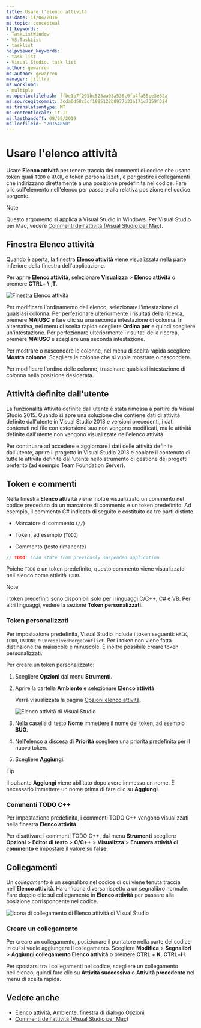 ```yaml
---
title: Usare l'elenco attività
ms.date: 11/04/2016
ms.topic: conceptual
f1_keywords:
- TaskListWindow
- VS.TaskList
- tasklist
helpviewer_keywords:
- task list
- Visual Studio, task list
author: gewarren
ms.author: gewarren
manager: jillfra
ms.workload:
- multiple
ms.openlocfilehash: ffbe1b7f293bc525aa03a536c0fa4fa55ce3e82a
ms.sourcegitcommit: 3cda0d58c5cf1985122b8977b33a171c7359f324
ms.translationtype: MT
ms.contentlocale: it-IT
ms.lasthandoff: 08/29/2019
ms.locfileid: "70154850"
---
```

# <a name="use-the-task-list"></a>Usare l'elenco attività

Usare **Elenco attività** per tenere traccia dei commenti di codice che usano token quali `TODO` e `HACK`, o token personalizzati, e per gestire i collegamenti che indirizzano direttamente a una posizione predefinita nel codice. Fare clic sull'elemento nell'elenco per passare alla relativa posizione nel codice sorgente.

> [!NOTE]
> Questo argomento si applica a Visual Studio in Windows. Per Visual Studio per Mac, vedere [Commenti dell'attività (Visual Studio per Mac)](/visualstudio/mac/task-comments).

## <a name="the-task-list-window"></a>Finestra Elenco attività

Quando è aperta, la finestra **Elenco attività** viene visualizzata nella parte inferiore della finestra dell'applicazione.

Per aprire **Elenco attività**, selezionare **Visualizza** > **Elenco attività** o premere **CTRL**+ **\\** ,**T**.

![Finestra Elenco attività](../ide/media/vs2015_task_list.png)

Per modificare l'ordinamento dell'elenco, selezionare l'intestazione di qualsiasi colonna. Per perfezionare ulteriormente i risultati della ricerca, premere **MAIUSC** e fare clic su una seconda intestazione di colonna. In alternativa, nel menu di scelta rapida scegliere **Ordina per** e quindi scegliere un'intestazione. Per perfezionare ulteriormente i risultati della ricerca, premere **MAIUSC** e scegliere una seconda intestazione.

Per mostrare o nascondere le colonne, nel menu di scelta rapida scegliere **Mostra colonne**. Scegliere le colonne che si vuole mostrare o nascondere.

Per modificare l'ordine delle colonne, trascinare qualsiasi intestazione di colonna nella posizione desiderata.

## <a name="user-tasks"></a>Attività definite dall'utente

La funzionalità Attività definite dall'utente è stata rimossa a partire da Visual Studio 2015. Quando si apre una soluzione che contiene dati di attività definite dall'utente in Visual Studio 2013 e versioni precedenti, i dati contenuti nel file con estensione *suo* non vengono modificati, ma le attività definite dall'utente non vengono visualizzate nell'elenco attività.

Per continuare ad accedere e aggiornare i dati delle attività definite dall'utente, aprire il progetto in Visual Studio 2013 e copiare il contenuto di tutte le attività definite dall'utente nello strumento di gestione dei progetti preferito (ad esempio Team Foundation Server).

## <a name="tokens-and-comments"></a>Token e commenti

Nella finestra **Elenco attività** viene inoltre visualizzato un commento nel codice preceduto da un marcatore di commento e un token predefinito. Ad esempio, il commento C# indicato di seguito è costituito da tre parti distinte.

- Marcatore di commento (`//`)

- Token, ad esempio (`TODO`)

- Commento (testo rimanente)

```csharp
// TODO: Load state from previously suspended application
```

Poiché `TODO` è un token predefinito, questo commento viene visualizzato nell'elenco come attività `TODO`.

> [!NOTE]
> I token predefiniti sono disponibili solo per i linguaggi C/C++, C# e VB. Per altri linguaggi, vedere la sezione **Token personalizzati**.

### <a name="custom-tokens"></a>Token personalizzati

Per impostazione predefinita, Visual Studio include i token seguenti: `HACK`, `TODO`, `UNDONE` e `UnresolvedMergeConflict`. Per i token non viene fatta distinzione tra maiuscole e minuscole. È inoltre possibile creare token personalizzati.

Per creare un token personalizzato:

1. Scegliere **Opzioni** dal menu **Strumenti**.

2. Aprire la cartella **Ambiente** e selezionare **Elenco attività**.

   Verrà visualizzata la pagina [Opzioni elenco attività](../ide/reference/task-list-environment-options-dialog-box.md).

   ![Elenco attività di Visual Studio](../ide/media/vs2015_task_list_options.png)

3. Nella casella di testo **Nome** immettere il nome del token, ad esempio **BUG**.

4. Nell'elenco a discesa di **Priorità** scegliere una priorità predefinita per il nuovo token.

5. Scegliere **Aggiungi**.

> [!TIP]
> Il pulsante **Aggiungi** viene abilitato dopo avere immesso un nome. È necessario immettere un nome prima di fare clic su **Aggiungi**.

### <a name="c-todo-comments"></a>Commenti TODO C++

Per impostazione predefinita, i commenti TODO C++ vengono visualizzati nella finestra **Elenco attività**.

Per disattivare i commenti TODO C++, dal menu **Strumenti** scegliere **Opzioni** > **Editor di testo** > **C/C++**  > **Visualizza** > **Enumera attività di commento** e impostare il valore su **false**.

## <a name="shortcuts"></a>Collegamenti

Un *collegamento* è un segnalibro nel codice di cui viene tenuta traccia nell'**Elenco attività**. Ha un'icona diversa rispetto a un segnalibro normale. Fare doppio clic sul collegamento in **Elenco attività** per passare alla posizione corrispondente nel codice.

![Icona di collegamento di Elenco attività di Visual Studio](../ide/media/vs2015_task_list_bookmark.png)

### <a name="create-a-shortcut"></a>Creare un collegamento

Per creare un collegamento, posizionare il puntatore nella parte del codice in cui si vuole aggiungere il collegamento. Scegliere **Modifica** > **Segnalibri** > **Aggiungi collegamento Elenco attività** o premere **CTRL** + **K**, **CTRL**+**H**.

Per spostarsi tra i collegamenti nel codice, scegliere un collegamento nell'elenco, quindi fare clic su **Attività successiva** o **Attività precedente** nel menu di scelta rapida.

## <a name="see-also"></a>Vedere anche

- [Elenco attività, Ambiente, finestra di dialogo Opzioni](../ide/reference/task-list-environment-options-dialog-box.md)
- [Commenti dell'attività (Visual Studio per Mac)](/visualstudio/mac/task-comments)
